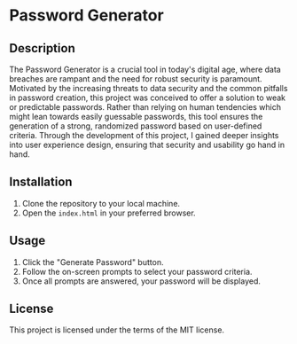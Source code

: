 # Password Generator

## Description

The Password Generator is a crucial tool in today's digital age, where data breaches are rampant and the need for robust security is paramount. Motivated by the increasing threats to data security and the common pitfalls in password creation, this project was conceived to offer a solution to weak or predictable passwords. Rather than relying on human tendencies which might lean towards easily guessable passwords, this tool ensures the generation of a strong, randomized password based on user-defined criteria. Through the development of this project, I gained deeper insights into user experience design, ensuring that security and usability go hand in hand.

## Installation

1. Clone the repository to your local machine.
2. Open the `index.html` in your preferred browser.

## Usage

1. Click the "Generate Password" button.
2. Follow the on-screen prompts to select your password criteria.
3. Once all prompts are answered, your password will be displayed.

## License

This project is licensed under the terms of the MIT license.